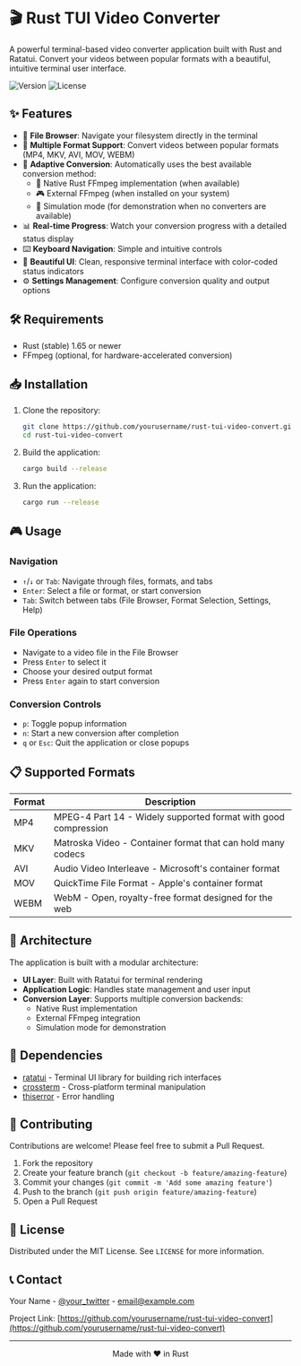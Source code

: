# 🎬 Rust TUI Video Converter

A powerful terminal-based video converter application built with Rust and Ratatui. Convert your videos between popular formats with a beautiful, intuitive terminal user interface.

![Version](https://img.shields.io/badge/version-1.0-blue)
![License](https://img.shields.io/badge/license-MIT-green)

## ✨ Features

- 📂 **File Browser**: Navigate your filesystem directly in the terminal
- 🔄 **Multiple Format Support**: Convert videos between popular formats (MP4, MKV, AVI, MOV, WEBM)
- 🚀 **Adaptive Conversion**: Automatically uses the best available conversion method:
  - 🧩 Native Rust FFmpeg implementation (when available)
  - 🎮 External FFmpeg (when installed on your system)
  - 🔮 Simulation mode (for demonstration when no converters are available)
- 📊 **Real-time Progress**: Watch your conversion progress with a detailed status display
- ⌨️ **Keyboard Navigation**: Simple and intuitive controls
- 🎨 **Beautiful UI**: Clean, responsive terminal interface with color-coded status indicators
- ⚙️ **Settings Management**: Configure conversion quality and output options

## 🛠️ Requirements

- Rust (stable) 1.65 or newer
- FFmpeg (optional, for hardware-accelerated conversion)

## 📥 Installation

1. Clone the repository:
   ```bash
   git clone https://github.com/yourusername/rust-tui-video-convert.git
   cd rust-tui-video-convert
   ```

2. Build the application:
   ```bash
   cargo build --release
   ```

3. Run the application:
   ```bash
   cargo run --release
   ```

## 🎮 Usage

### Navigation
- `↑`/`↓` or `Tab`: Navigate through files, formats, and tabs
- `Enter`: Select a file or format, or start conversion
- `Tab`: Switch between tabs (File Browser, Format Selection, Settings, Help)

### File Operations
- Navigate to a video file in the File Browser
- Press `Enter` to select it
- Choose your desired output format
- Press `Enter` again to start conversion

### Conversion Controls
- `p`: Toggle popup information
- `n`: Start a new conversion after completion
- `q` or `Esc`: Quit the application or close popups

## 📋 Supported Formats

| Format | Description |
|--------|-------------|
| MP4    | MPEG-4 Part 14 - Widely supported format with good compression |
| MKV    | Matroska Video - Container format that can hold many codecs |
| AVI    | Audio Video Interleave - Microsoft's container format |
| MOV    | QuickTime File Format - Apple's container format |
| WEBM   | WebM - Open, royalty-free format designed for the web |

## 🧩 Architecture

The application is built with a modular architecture:

- **UI Layer**: Built with Ratatui for terminal rendering
- **Application Logic**: Handles state management and user input
- **Conversion Layer**: Supports multiple conversion backends:
  - Native Rust implementation
  - External FFmpeg integration
  - Simulation mode for demonstration

## 🔧 Dependencies

- [ratatui](https://ratatui.rs) - Terminal UI library for building rich interfaces
- [crossterm](https://github.com/crossterm-rs/crossterm) - Cross-platform terminal manipulation
- [thiserror](https://github.com/dtolnay/thiserror) - Error handling

## 🤝 Contributing

Contributions are welcome! Please feel free to submit a Pull Request.

1. Fork the repository
2. Create your feature branch (`git checkout -b feature/amazing-feature`)
3. Commit your changes (`git commit -m 'Add some amazing feature'`)
4. Push to the branch (`git push origin feature/amazing-feature`)
5. Open a Pull Request

## 📜 License

Distributed under the MIT License. See `LICENSE` for more information.

## 📞 Contact

Your Name - [@your_twitter](https://twitter.com/your_twitter) - email@example.com

Project Link: [https://github.com/yourusername/rust-tui-video-convert](https://github.com/yourusername/rust-tui-video-convert)

---

<p align="center">Made with ❤️ in Rust</p>